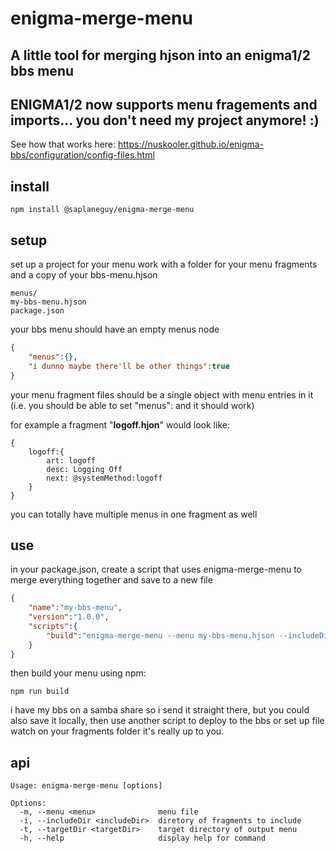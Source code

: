 # enigma-merge-menu
## A little tool for merging hjson into an enigma1/2 bbs menu

## ENIGMA1/2 now supports menu fragements and imports... you don't need my project anymore! :)
See how that works here: https://nuskooler.github.io/enigma-bbs/configuration/config-files.html

## install

``` npm install @saplaneguy/enigma-merge-menu ```

## setup

set up a project for your menu work with a folder for your menu fragments and a copy of your bbs-menu.hjson

```
menus/
my-bbs-menu.hjson
package.json
```

your bbs menu should have an empty menus node

```json
{
    "menus":{},
    "i dunno maybe there'll be other things":true
}
```

your menu fragment files should be a single object with menu entries in it (i.e. you should be able to set "menus":<the fragment> and it should work)

for example a fragment "**logoff.hjon**" would look like:

```
{
    logoff:{
        art: logoff
        desc: Logging Off
        next: @systemMethod:logoff
    }
}
```

you can totally have multiple menus in one fragment as well

## use

in your package.json, create a script that uses enigma-merge-menu to merge everything together and save to a new file

```json
{
    "name":"my-bbs-menu",
    "version":"1.0.0",
    "scripts":{
        "build":"enigma-merge-menu --menu my-bbs-menu.hjson --includeDir menus/--targetDir \\\\mybbs-pi/enigmabbs/config/"
    }
}
```

then build your menu using npm:
```
npm run build
```

i have my bbs on a samba share so i send it straight there, but you could also save it locally, then use another script to deploy to the bbs or set up file watch on your fragments folder it's really up to you.

## api
```
Usage: enigma-merge-menu [options]

Options:
  -m, --menu <menu>              menu file
  -i, --includeDir <includeDir>  diretory of fragments to include
  -t, --targetDir <targetDir>    target directory of output menu
  -h, --help                     display help for command
  ```
